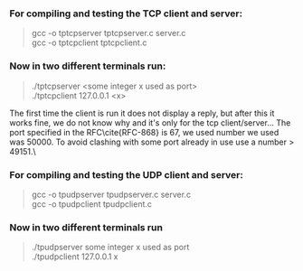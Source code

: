 ### For compiling and testing the TCP client and server:
> gcc -o tptcpserver tptcpserver.c server.c<br>
> gcc -o tptcpclient tptcpclient.c<br>

### Now in two different terminals run:
> ./tptcpserver \<some integer x used as port\><br>
> ./tptcpclient 127.0.0.1 \<x\>

The first time the client is run it does not display a reply, but after this it works fine, we do not know why and it's only for the tcp client/server... The port specified in the RFC\cite{RFC-868} is 67, we used number we used was 50000. To avoid clashing with some port already in use use a number \> 49151.\\

### For compiling and testing the UDP client and server:
> gcc -o tpudpserver tpudpserver.c server.c<br>
> gcc -o tpudpclient tpudpclient.c

### Now in two different terminals run 
> ./tpudpserver some integer x used as port <br>
> ./tpudpclient 127.0.0.1 x
